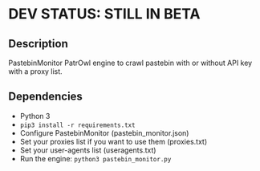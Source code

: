 # DEV STATUS: STILL IN BETA

## Description
PastebinMonitor PatrOwl engine to crawl pastebin with or without API key with a proxy list.

## Dependencies
- Python 3
- `pip3 install -r requirements.txt`
- Configure PastebinMonitor (pastebin_monitor.json)
- Set your proxies list if you want to use them (proxies.txt)
- Set your user-agents list (useragents.txt)
- Run the engine: `python3 pastebin_monitor.py`
